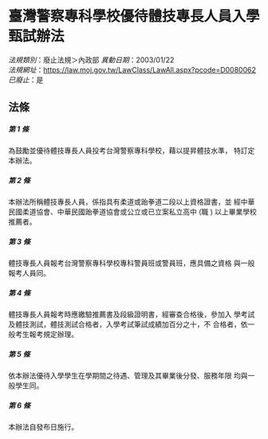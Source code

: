 # 臺灣警察專科學校優待體技專長人員入學甄試辦法

*法規類別*：廢止法規＞內政部
*異動日期*：2003/01/22  
*法規網址*：https://law.moj.gov.tw/LawClass/LawAll.aspx?pcode=D0080062
*已廢止*：是


## 法條
##### 第 1 條
為鼓勵並優待體技專長人員投考台灣警察專科學校，藉以提昇體技水準，
特訂定本辦法。

##### 第 2 條
本辦法所稱體技專長人員，係指具有柔道或跆拳道二段以上資格證書，並
經中華民國柔道協會、中華民國跆拳道協會或公立或已立案私立高中 (職
) 以上畢業學校推薦者。

##### 第 3 條
體技專長人員報考台灣警察專科學校專科警員班或警員班，應具備之資格
與一般報考人員同。

##### 第 4 條
體技專長人員報考時應繳驗推薦書及段級證明書，經審查合格後，參加入
學考試及體技測試，體技測試合格者，入學考試筆試成績加百分之十，不
合格者，依一般考生報考規定辦理。

##### 第 5 條
依本辦法優待入學學生在學期間之待遇、管理及其畢業後分發、服務年限
均與一般學生同。

##### 第 6 條
本辦法自發布日施行。


